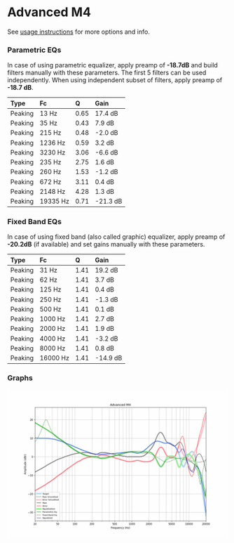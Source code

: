 # Advanced M4
See [usage instructions](https://github.com/jaakkopasanen/AutoEq#usage) for more options and info.

### Parametric EQs
In case of using parametric equalizer, apply preamp of **-18.7dB** and build filters manually
with these parameters. The first 5 filters can be used independently.
When using independent subset of filters, apply preamp of **-18.7 dB**.

| Type    | Fc       |    Q | Gain     |
|:--------|:---------|:-----|:---------|
| Peaking | 13 Hz    | 0.65 | 17.4 dB  |
| Peaking | 35 Hz    | 0.43 | 7.9 dB   |
| Peaking | 215 Hz   | 0.48 | -2.0 dB  |
| Peaking | 1236 Hz  | 0.59 | 3.2 dB   |
| Peaking | 3230 Hz  | 3.06 | -6.6 dB  |
| Peaking | 235 Hz   | 2.75 | 1.6 dB   |
| Peaking | 260 Hz   | 1.53 | -1.2 dB  |
| Peaking | 672 Hz   | 3.11 | 0.4 dB   |
| Peaking | 2148 Hz  | 4.28 | 1.3 dB   |
| Peaking | 19335 Hz | 0.71 | -21.3 dB |

### Fixed Band EQs
In case of using fixed band (also called graphic) equalizer, apply preamp of **-20.2dB**
(if available) and set gains manually with these parameters.

| Type    | Fc       |    Q | Gain     |
|:--------|:---------|:-----|:---------|
| Peaking | 31 Hz    | 1.41 | 19.2 dB  |
| Peaking | 62 Hz    | 1.41 | 3.7 dB   |
| Peaking | 125 Hz   | 1.41 | 0.4 dB   |
| Peaking | 250 Hz   | 1.41 | -1.3 dB  |
| Peaking | 500 Hz   | 1.41 | 0.1 dB   |
| Peaking | 1000 Hz  | 1.41 | 2.7 dB   |
| Peaking | 2000 Hz  | 1.41 | 1.9 dB   |
| Peaking | 4000 Hz  | 1.41 | -3.2 dB  |
| Peaking | 8000 Hz  | 1.41 | 0.8 dB   |
| Peaking | 16000 Hz | 1.41 | -14.9 dB |

### Graphs
![](./Advanced%20M4.png)